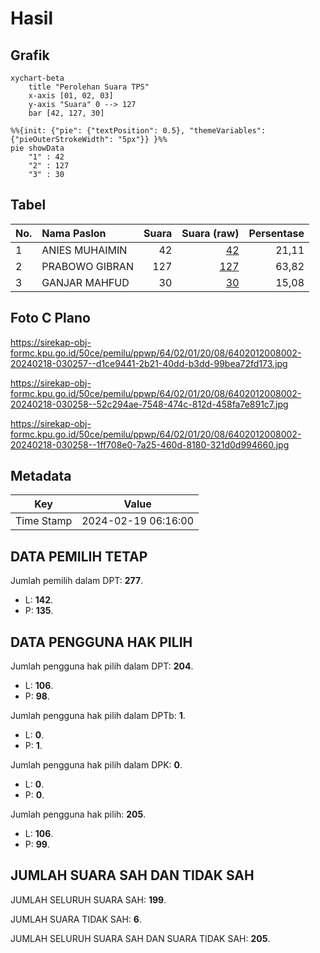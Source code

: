 # Hasil

## Grafik

```mermaid
xychart-beta
    title "Perolehan Suara TPS"
    x-axis [01, 02, 03]
    y-axis "Suara" 0 --> 127
    bar [42, 127, 30]
```

```mermaid
%%{init: {"pie": {"textPosition": 0.5}, "themeVariables": {"pieOuterStrokeWidth": "5px"}} }%%
pie showData
    "1" : 42
    "2" : 127
    "3" : 30
```

## Tabel

| No. | Nama Paslon    | Suara | Suara (raw) | Persentase |
|:--- |:-------------- | -----:| -----------:| ----------:|
| 1   | ANIES MUHAIMIN | 42    | [42][p-1]   | 21,11      |
| 2   | PRABOWO GIBRAN | 127   | [127][p-2]  | 63,82      |
| 3   | GANJAR MAHFUD  | 30    | [30][p-3]   | 15,08      |


[p-1]: https://github.com/gigit-pemilu/pemilu-2024-64-kalimantan-timur/blob/main/pilpres/hitung-suara/sub/64-kalimantan-timur/sub/02-kutai-kartanegara/sub/01-muara-muntai/sub/2008-muara-muntai-ilir/sub/002-tps/sub/paslon-1.txt
[p-2]: https://github.com/gigit-pemilu/pemilu-2024-64-kalimantan-timur/blob/main/pilpres/hitung-suara/sub/64-kalimantan-timur/sub/02-kutai-kartanegara/sub/01-muara-muntai/sub/2008-muara-muntai-ilir/sub/002-tps/sub/paslon-2.txt
[p-3]: https://github.com/gigit-pemilu/pemilu-2024-64-kalimantan-timur/blob/main/pilpres/hitung-suara/sub/64-kalimantan-timur/sub/02-kutai-kartanegara/sub/01-muara-muntai/sub/2008-muara-muntai-ilir/sub/002-tps/sub/paslon-3.txt

## Foto C Plano

https://sirekap-obj-formc.kpu.go.id/50ce/pemilu/ppwp/64/02/01/20/08/6402012008002-20240218-030257--d1ce9441-2b21-40dd-b3dd-99bea72fd173.jpg

https://sirekap-obj-formc.kpu.go.id/50ce/pemilu/ppwp/64/02/01/20/08/6402012008002-20240218-030258--52c294ae-7548-474c-812d-458fa7e891c7.jpg

https://sirekap-obj-formc.kpu.go.id/50ce/pemilu/ppwp/64/02/01/20/08/6402012008002-20240218-030258--1ff708e0-7a25-460d-8180-321d0d994660.jpg


## Metadata

| Key        | Value               |
| ---------- | ------------------- |
| Time Stamp | 2024-02-19 06:16:00 |


## DATA PEMILIH TETAP

Jumlah pemilih dalam DPT: **277**.
 * L: **142**.
 * P: **135**.

## DATA PENGGUNA HAK PILIH

Jumlah pengguna hak pilih dalam DPT: **204**.
 * L: **106**.
 * P: **98**.

Jumlah pengguna hak pilih dalam DPTb: **1**.
 * L: **0**.
 * P: **1**.

Jumlah pengguna hak pilih dalam DPK: **0**.
 * L: **0**.
 * P: **0**.

Jumlah pengguna hak pilih: **205**.
 * L: **106**.
 * P: **99**.

## JUMLAH SUARA SAH DAN TIDAK SAH

JUMLAH SELURUH SUARA SAH: **199**.

JUMLAH SUARA TIDAK SAH: **6**.

JUMLAH SELURUH SUARA SAH DAN SUARA TIDAK SAH: **205**.


